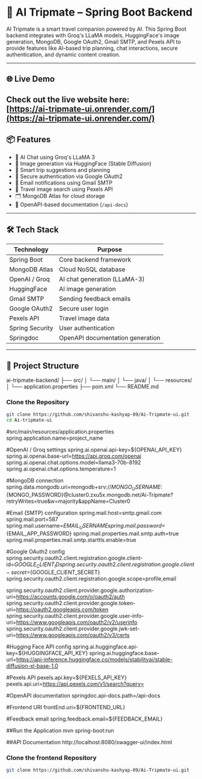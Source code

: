 # 🚀 AI Tripmate – Spring Boot Backend

AI Tripmate is a smart travel companion powered by AI. This Spring Boot backend integrates with Groq's LLaMA models, HuggingFace's image generation, MongoDB, Google OAuth2, Gmail SMTP, and Pexels API to provide features like AI-based trip planning, chat interactions, secure authentication, and dynamic content creation.

---
## 🌐 Live Demo

Check out the live website here:  
[https://ai-tripmate-ui.onrender.com/](https://ai-tripmate-ui.onrender.com/)
---
## 📦 Features

- 🤖 AI Chat using Groq's LLaMA 3
- 🧠 Image generation via HuggingFace (Stable Diffusion)
- 🧭 Smart trip suggestions and planning
- 🔐 Secure authentication via Google OAuth2
- 📧 Email notifications using Gmail SMTP
- 📸 Travel image search using Pexels API
- 🗂 MongoDB Atlas for cloud storage
- 📄 OpenAPI-based documentation (`/api-docs`)

---

## 🛠️ Tech Stack

| Technology | Purpose |
|------------|---------|
| Spring Boot | Core backend framework |
| MongoDB Atlas | Cloud NoSQL database |
| OpenAI / Groq | AI chat generation (LLaMA-3) |
| HuggingFace | AI image generation |
| Gmail SMTP | Sending feedback emails |
| Google OAuth2 | Secure user login |
| Pexels API | Travel image data |
| Spring Security | User authentication |
| Springdoc | OpenAPI documentation generation |

---

## 📁 Project Structure
ai-tripmate-backend/
├── src/
│ └── main/
│ └── java/
│ └── resources/
│ └── application.properties
├── pom.xml
└── README.md

### Clone the Repository
```bash
git clone https://github.com/shivanshu-kashyap-09/Ai-Tripmate-ui.git
cd Ai-tripmate-ui
```

#src/main/resources/application.properties
spring.application.name=project_name

#OpenAI / Groq settings
spring.ai.openai.api-key=${OPENAI_API_KEY}
spring.ai.openai.base-url=https://api.groq.com/openai
spring.ai.openai.chat.options.model=llama3-70b-8192
spring.ai.openai.chat.options.temperature=1

#MongoDB connection
spring.data.mongodb.uri=mongodb+srv://${MONGO_USERNAME}:${MONGO_PASSWORD}@cluster0.zxu5x.mongodb.net/Ai-Tripmate?retryWrites=true&w=majority&appName=Cluster0

#Email (SMTP) configuration
spring.mail.host=smtp.gmail.com
spring.mail.port=587
spring.mail.username=${EMAIL_USERNAME}
spring.mail.password=${EMAIL_APP_PASSWORD}
spring.mail.properties.mail.smtp.auth=true
spring.mail.properties.mail.smtp.starttls.enable=true

#Google OAuth2 config
spring.security.oauth2.client.registration.google.client-id=${GOOGLE_CLIENT_ID}
spring.security.oauth2.client.registration.google.client-secret=${GOOGLE_CLIENT_SECRET}
spring.security.oauth2.client.registration.google.scope=profile,email

spring.security.oauth2.client.provider.google.authorization-uri=https://accounts.google.com/o/oauth2/auth
spring.security.oauth2.client.provider.google.token-uri=https://oauth2.googleapis.com/token
spring.security.oauth2.client.provider.google.user-info-uri=https://www.googleapis.com/oauth2/v2/userinfo
spring.security.oauth2.client.provider.google.jwk-set-uri=https://www.googleapis.com/oauth2/v3/certs

#Hugging Face API config
spring.ai.huggingface.api-key=${HUGGINGFACE_API_KEY}
spring.ai.huggingface.base-url=https://api-inference.huggingface.co/models/stabilityai/stable-diffusion-xl-base-1.0

#Pexels API
pexels.api.key=${PEXELS_API_KEY}
pexels.api.uri=https://api.pexels.com/v1/search?query=

#OpenAPI documentation
springdoc.api-docs.path=/api-docs

#Frontend URI
frontEnd.uri=${FRONTEND_URL}

#Feedback email
spring.feedback.email=${FEEDBACK_EMAIL}

##Run the Application
mvn spring-boot:run

##API Documentation
http://localhost:8080/swagger-ui/index.html

### Clone the frontend Repository
```bash
git clone https://github.com/shivanshu-kashyap-09/Ai-Tripmate-ui.git
```
